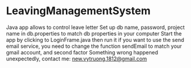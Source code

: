 # LeavingManagementSystem
Java app allows to control leave letter
Set up db name, password, project name in db.properties to match db properties in your computer
Start the app by clicking to LoginFrame.java then run it
if you want to use the send email service, you need to change the function sendEmail to match your gmail account, and second factor 
Something wrong happened unexpectedly, contact me: new.vytruong.1812@gmail.com
